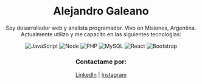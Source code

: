 
<h1 align="center">Alejandro Galeano</h1>

<div align="center">
<p>Soy desarrollador web y analista programador. Vivo en Misiones, Argentina. Actualmente utilizo y me capacito en las siguientes tecnologias: </p> 

![JavaScript](https://img.shields.io/badge/-JavaScript-F7DF1E?logo=javascript&style=for-the-badge&logoColor=black)
![Node](https://img.shields.io/badge/-NodeJS-39933fb?logo=node.js&style=for-the-badge&logoColor=black)
![PHP](https://img.shields.io/badge/-php-777BB4?logo=php&style=for-the-badge&logoColor=white)
![MySQL](https://img.shields.io/badge/-MySQL-4479A1?logo=MySQL&style=for-the-badge&logoColor=white)
![React](https://img.shields.io/badge/-React-%2357d8fb?logo=react&style=for-the-badge&logoColor=white)
![Bootstrap](https://img.shields.io/badge/-Bootstrap-563D7C?logo=bootstrap&style=for-the-badge&logoColor=white)



### Contactame por:
[LinkedIn](https://github.com/AG350) | 
[Instagram](https://www.instagram.com/ale.gale/)

</div>




<!--
**AG350/AG350** is a ✨ _special_ ✨ repository because its `README.md` (this file) appears on your GitHub profile.

Here are some ideas to get you started:

- 🔭 I’m currently working on ...
- 🌱 I’m currently learning ...
- 👯 I’m looking to collaborate on ...
- 🤔 I’m looking for help with ...
- 💬 Ask me about ...
- 📫 How to reach me: ...
- 😄 Pronouns: ...
- ⚡ Fun fact: ...
-->
